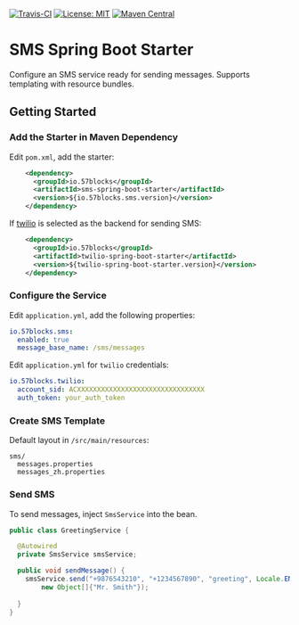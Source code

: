 [![Travis-CI](https://travis-ci.org/57blocks/sms-spring-boot.svg?branch=master)](https://travis-ci.org/57blocks/sms-spring-boot)
[![License: MIT](https://img.shields.io/github/license/57blocks/sms-spring-boot.svg)](https://opensource.org/licenses/MIT)
[![Maven Central](hhttps://maven-badges.herokuapp.com/maven-central/io.57blocks/sms-spring-boot-starter.svg)](https://search.maven.org/search?q=a:sms-spring-boot-starter)
# SMS Spring Boot Starter
Configure an SMS service ready for sending messages. Supports templating with resource bundles.

## Getting Started
### Add the Starter in Maven Dependency
Edit `pom.xml`, add the starter:
```xml
    <dependency>
      <groupId>io.57blocks</groupId>
      <artifactId>sms-spring-boot-starter</artifactId>
      <version>${io.57blocks.sms.version}</version>
    </dependency>
```
If [twilio](https://www.twilio.com) is selected as the backend for sending SMS:

```xml
    <dependency>
      <groupId>io.57blocks</groupId>
      <artifactId>twilio-spring-boot-starter</artifactId>
      <version>${twilio-spring-boot-starter.version}</version>
    </dependency>
```

### Configure the Service

Edit `application.yml`, add the following properties:
```yaml
io.57blocks.sms:
  enabled: true
  message_base_name: /sms/messages
```

Edit `application.yml` for `twilio` credentials:

```yaml
io.57blocks.twilio:
  account_sid: ACXXXXXXXXXXXXXXXXXXXXXXXXXXXXXXXX
  auth_token: your_auth_token
```

### Create SMS Template

Default layout in `/src/main/resources`:

```
sms/
  messages.properties
  messages_zh.properties
```

### Send SMS

To send messages, inject `SmsService` into the bean.

```java
public class GreetingService {

  @Autowired
  private SmsService smsService;

  public void sendMessage() {
    smsService.send("+9876543210", "+1234567890", "greeting", Locale.ENGLISH,
        new Object[]{"Mr. Smith"});
      
  }
}
```
